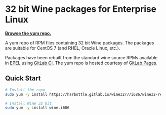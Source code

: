 # 32 bit Wine packages for Enterprise Linux

**[Browse the yum repo.](https://harbottle.gitlab.io/wine32/7/i386)**

A yum repo of RPM files containing 32 bit Wine packages. The packages are
suitable for CentOS 7 (and RHEL, Oracle Linux, etc.).

Packages have been rebuilt from  the standard wine source RPMs available in
[EPEL](https://fedoraproject.org/wiki/EPEL) using
[GitLab CI](https://about.gitlab.com/gitlab-ci/). The yum repo is hosted
courtesy of [GitLab Pages](https://pages.gitlab.io/).

## Quick Start

```bash
# Install the repo
sudo yum -y install https://harbottle.gitlab.io/wine32/7/i686/wine32-release.rpm

# Install Wine 32 bit
sudo yum -y install wine.i686
```

